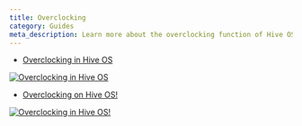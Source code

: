 ```yaml
---
title: Overclocking
category: Guides
meta_description: Learn more about the overclocking function of Hive OS.
---
```


- <a href="https://www.youtube.com/watch?v=1BcRnR6zRBA">Overclocking in Hive OS</a>

<a href="http://www.youtube.com/watch?feature=player_embedded&v=1BcRnR6zRBA
" target="_blank"><img src="http://img.youtube.com/vi/1BcRnR6zRBA/0.jpg"
alt="Overclocking in Hive OS"></a>

- <a href="https://www.youtube.com/watch?v=i4j5-hMg5RM">Overclocking on Hive OS!</a>

<a href="http://www.youtube.com/watch?feature=player_embedded&v=i4j5-hMg5RM
" target="_blank"><img src="http://img.youtube.com/vi/i4j5-hMg5RM/0.jpg"
alt="Overclocking in Hive OS!"></a>
